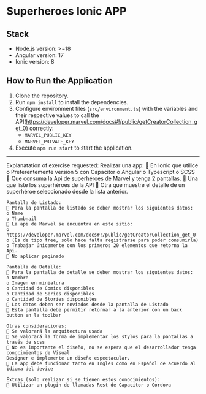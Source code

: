 # Superheroes Ionic APP
## Stack

- Node.js version: >=18
- Angular version: 17
- Ionic version: 8

## How to Run the Application

1. Clone the repository.
2. Run `npm install` to install the dependencies.
3. Configure environment files (`src/environment.ts`) with the variables and their respective values to call the API(https://developer.marvel.com/docs#!/public/getCreatorCollection_get_0) correctly:
    - `MARVEL_PUBLIC_KEY`
    - `MARVEL_PRIVATE_KEY`
4. Execute `npm run start` to start the application.

----------------------------------------------------------------

Explanatation of exercise requested:
    Realizar una app:
     En Ionic que utilice
    o Preferentemente versión 5 con Capacitor
    o Angular
    o Typescript
    o SCSS
     Que consuma la Api de superhéroes de Marvel y tenga 2 pantallas.
     Una que liste los superhéroes de la API
     Otra que muestre el detalle de un superhéroe seleccionado desde la lista anterior.

    Pantalla de Listado:
     Para la pantalla de listado se deben mostrar los siguientes datos:
    o Name
    o Thumbnail
     La api de Marvel se encuentra en este sitio:
    o https://developer.marvel.com/docs#!/public/getCreatorCollection_get_0
    o (Es de tipo free, solo hace falta registrarse para poder consumirla)
    o Trabajar únicamente con los primeros 20 elementos que retorna la Api.
     No aplicar paginado

    Pantalla de Detalle:
     Para la pantalla de detalle se deben mostrar los siguientes datos:
    o Nombre
    o Imagen en miniatura
    o Cantidad de Comics disponibles
    o Cantidad de Series disponibles
    o Cantidad de Stories disponibles
     Los datos deben ser enviados desde la pantalla de Listado
     Esta pantalla debe permitir retornar a la anterior con un back button en la toolbar

    Otras consideraciones:
     Se valorará la arquitectura usada
     Se valorará la forma de implementar los stylos para la pantallas a través de scss
     No es importante el diseño, no se espera que el desarrollador tenga conocimientos de Visual
    Designer e implemente un diseño espectacular.
     La app debe funcionar tanto en Ingles como en Español de acuerdo al idioma del device

    Extras (solo realizar si se tienen estos conocimientos):
     Utilizar un plugin de llamadas Rest de Capacitor o Cordova